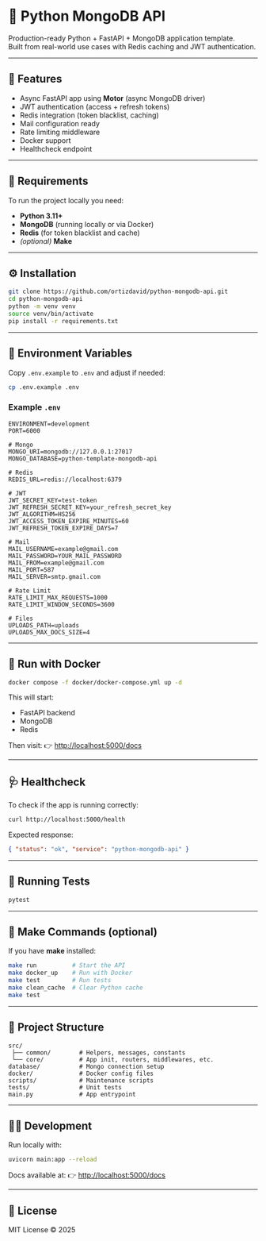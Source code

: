 # 🐍 Python MongoDB API

Production-ready Python + FastAPI + MongoDB application template.  
Built from real-world use cases with Redis caching and JWT authentication.

---

## 🚀 Features
- Async FastAPI app using **Motor** (async MongoDB driver)
- JWT authentication (access + refresh tokens)
- Redis integration (token blacklist, caching)
- Mail configuration ready
- Rate limiting middleware
- Docker support
- Healthcheck endpoint

---

## 🧰 Requirements

To run the project locally you need:

- **Python 3.11+**
- **MongoDB** (running locally or via Docker)
- **Redis** (for token blacklist and cache)
- *(optional)* **Make**

---

## ⚙️ Installation

```bash
git clone https://github.com/ortizdavid/python-mongodb-api.git
cd python-mongodb-api
python -m venv venv
source venv/bin/activate
pip install -r requirements.txt
````

---

## 🧩 Environment Variables

Copy `.env.example` to `.env` and adjust if needed:

```bash
cp .env.example .env
```

### Example `.env`

```env
ENVIRONMENT=development
PORT=6000

# Mongo
MONGO_URI=mongodb://127.0.0.1:27017
MONGO_DATABASE=python-template-mongodb-api

# Redis
REDIS_URL=redis://localhost:6379

# JWT
JWT_SECRET_KEY=test-token
JWT_REFRESH_SECRET_KEY=your_refresh_secret_key
JWT_ALGORITHM=HS256
JWT_ACCESS_TOKEN_EXPIRE_MINUTES=60
JWT_REFRESH_TOKEN_EXPIRE_DAYS=7

# Mail
MAIL_USERNAME=example@gmail.com
MAIL_PASSWORD=YOUR_MAIL_PASSWORD
MAIL_FROM=example@gmail.com
MAIL_PORT=587
MAIL_SERVER=smtp.gmail.com

# Rate Limit
RATE_LIMIT_MAX_REQUESTS=1000
RATE_LIMIT_WINDOW_SECONDS=3600

# Files
UPLOADS_PATH=uploads
UPLOADS_MAX_DOCS_SIZE=4
```

---

## 🐳 Run with Docker

```bash
docker compose -f docker/docker-compose.yml up -d
```

This will start:

* FastAPI backend
* MongoDB
* Redis

Then visit:
👉 [http://localhost:5000/docs](http://localhost:5000/docs)

---

## 🩺 Healthcheck

To check if the app is running correctly:

```bash
curl http://localhost:5000/health
```

Expected response:

```json
{ "status": "ok", "service": "python-mongodb-api" }
```

---

## 🧪 Running Tests

```bash
pytest
```

---

## 🧰 Make Commands (optional)

If you have **make** installed:

```bash
make run          # Start the API
make docker_up    # Run with Docker
make test         # Run tests
make clean_cache  # Clear Python cache
make test
```

---

## 📂 Project Structure

```
src/
 ├── common/        # Helpers, messages, constants
 └── core/          # App init, routers, middlewares, etc.
database/           # Mongo connection setup
docker/             # Docker config files
scripts/            # Maintenance scripts
tests/              # Unit tests
main.py             # App entrypoint
```

---

## 🧑‍💻 Development

Run locally with:

```bash
uvicorn main:app --reload
```

Docs available at:
👉 [http://localhost:5000/docs](http://localhost:5000/docs)

---

## 🪪 License

MIT License © 2025

```
